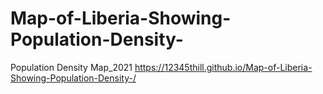 # Map-of-Liberia-Showing-Population-Density-
Population Density Map_2021
https://12345thill.github.io/Map-of-Liberia-Showing-Population-Density-/
